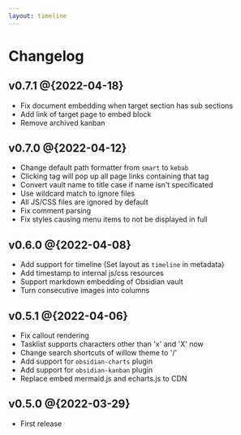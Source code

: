 ```yaml
---
layout: timeline
---
```


# Changelog

## v0.7.1 @{2022-04-18}
- Fix document embedding when target section has sub sections
- Add link of target page to embed block
- Remove archived kanban

## v0.7.0 @{2022-04-12}
- Change default path formatter from `smart` to `kebab`
- Clicking tag will pop up all page links containing that tag
- Convert vault name to title case if name isn't specificated
- Use wildcard match to ignore files
- All JS/CSS files are ignored by default
- Fix comment parsing
- Fix styles causing menu items to not be displayed in full

## v0.6.0 @{2022-04-08}
- Add support for timeline (Set layout as `timeline` in metadata)
- Add timestamp to internal js/css resources
- Support markdown embedding of Obsidian vault
- Turn consecutive images into columns

## v0.5.1 @{2022-04-06}
- Fix callout rendering
- Tasklist supports characters other than 'x' and 'X' now
- Change search shortcuts of willow theme to '/'
- Add support for `obsidian-charts` plugin
- Add support for `obsidian-kanban` plugin
- Replace embed mermaid.js and echarts.js to CDN

## v0.5.0 @{2022-03-29}
- First release
